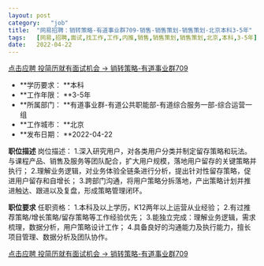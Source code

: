 ```yaml
---
layout:	post
category:	"job"
title:	"网易招聘：销转策略-有道事业群709-销售-销售策划-销售策划-北京本科3-5年"
tags:	[网易,招聘,面试,找工作,工作,内推,销售,销售策划,销售策划,北京,本科,3-5年]
date:	2022-04-22
---
```


[点击应聘 投简历就有面试机会 -> 销转策略-有道事业群709](http://mobile.bole.netease.com/bole/boleDetail?id=26561&employeeId=346f03c3cda5f04c&key=all)



- **学历要求： **本科
- **工作年限： **3-5年
- **所属部门： **有道事业群-有道公共职能部-有道综合服务一部-综合运营一组
- **工作城市： **北京
- **发布日期： **2022-04-22



**职位描述**
岗位描述：
1.深入研究用户，对各类用户分类并制定留存策略和玩法。与课程产品、销售及服务等团队配合，扩大用户规模，落地用户留存的关键策略并执行；
2.理解业务逻辑，对业务体验全链条进行分析，提出针对性留存策略，促进用户留存和自增长；
3.跨部门沟通，将用户策略分拆落地，产出策略计划并推进触达、跟进以及复盘，形成策略管理闭环。




**职位要求**
任职资格：
1.本科及以上学历，K12两年以上运营从业经验；
2.有过推荐策略/增长策略/留存策略等工作经验优先；
3.能独立完成：理解业务逻辑，需求梳理，数据分析，用户策略设计工作；
4.具备良好的沟通能力及执行能力，擅长项目管理、数据分析及团队协作。



[点击应聘 投简历就有面试机会 -> 销转策略-有道事业群709](http://mobile.bole.netease.com/bole/boleDetail?id=26561&employeeId=346f03c3cda5f04c&key=all)